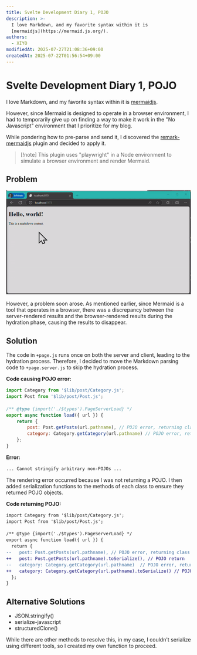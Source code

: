 ```yaml
---
title: Svelte Development Diary 1, POJO
description: >-
  I love Markdown, and my favorite syntax within it is
  [mermaidjs](https://mermaid.js.org/).
authors:
  - XIYO
modifiedAt: 2025-07-27T21:08:36+09:00
createdAt: 2025-07-22T01:56:54+09:00
---
```

# Svelte Development Diary 1, POJO

I love Markdown, and my favorite syntax within it is [mermaidjs](https://mermaid.js.org/).

However, since Mermaid is designed to operate in a browser environment, I had to temporarily give up on finding a way to make it work in the "No Javascript" environment that I prioritize for my blog.

While pondering how to pre-parse and send it, I discovered the [remark-mermaidjs](https://github.com/remcohaszing/remark-mermaidjs) plugin and decided to apply it.

> \[!note]
> This plugin uses "playwright" in a Node environment to simulate a browser environment and render Mermaid.

## Problem

![Mermaid results disappearing during hydration](./assets/record-2024-08-11-201239.gif)

However, a problem soon arose. As mentioned earlier, since Mermaid is a tool that operates in a browser, there was a discrepancy between the server-rendered results and the browser-rendered results during the hydration phase, causing the results to disappear.

## Solution

The code in `+page.js` runs once on both the server and client, leading to the hydration process. Therefore, I decided to move the Markdown parsing code to `+page.server.js` to skip the hydration process.

**Code causing POJO error:**

```js
import Category from '$lib/post/Category.js';
import Post from '$lib/post/Post.js';

/** @type {import('./$types').PageServerLoad} */
export async function load({ url }) {
	return {
		post: Post.getPosts(url.pathname), // POJO error, returning class instance
		category: Category.getCategory(url.pathname) // POJO error, returning class instance
	};
}
```

**Error:**

```sh
... Cannot stringify arbitrary non-POJOs ...
```

The rendering error occurred because I was not returning a POJO. I then added serialization functions to the methods of each class to ensure they returned POJO objects.

**Code returning POJO:**

```diff
import Category from '$lib/post/Category.js';
import Post from '$lib/post/Post.js';

/** @type {import('./$types').PageServerLoad} */
export async function load({ url }) {
  return {
--   post: Post.getPosts(url.pathname), // POJO error, returning class instance
++   post: Post.getPosts(url.pathname).toSerialize(), // POJO return
--   category: Category.getCategory(url.pathname)  // POJO error, returning class instance
++   category: Category.getCategory(url.pathname).toSerialize() // POJO return
  };
}
```

## Alternative Solutions

- JSON.stringify()
- serialize-javascript
- structuredClone()

While there are other methods to resolve this, in my case, I couldn't serialize using different tools, so I created my own function to proceed.

